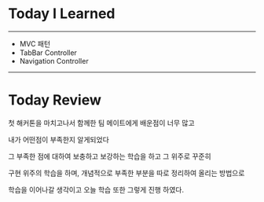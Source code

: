 # Today I Learned

---

- MVC 패턴
- TabBar Controller
- Navigation Controller

---

# Today Review

첫 해커톤을 마치고나서 함께한 팀 메이트에게 배운점이 너무 많고

내가 어떤점이 부족한지 알게되었다

그 부족한 점에 대하여 보충하고 보강하는 학습을 하고 그 위주로 꾸준히

구현 위주의 학습을 하며, 개념적으로 부족한 부분을 따로 정리하여 올리는 방법으로

학습을 이어나갈 생각이고 오늘 학습 또한 그렇게 진행 하였다.
